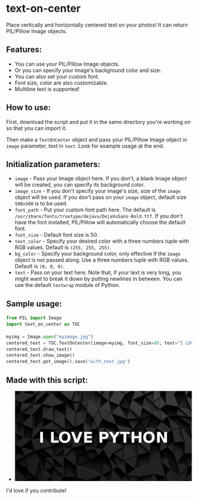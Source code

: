 # text-on-center
Place vertically and horizontally centered text on your photos! It can return PIL/Pillow Image objects.

## Features:
* You can use your PIL/Pillow Image objects.
* Or you can specify your image's background color and size.
* You can also set your custom font.
* Font size, color are also customizable.
* Multiline text is supported!

## How to use:
First, download the script and put it in the same directory you're working on so that you can import it.

Then make a `TextOnCenter` object and pass your PIL/Pillow Image object in `image` parameter, text in `text`. Look for example usage at the end.

## Initialization parameters:
* `image` - Pass your Image object here. If you don't, a blank Image object will be created, you can specify its background color.
* `image_size` - If you don't specify your image's size, size of the `image` object will be used. If you don't pass on your `image` object, default size `500x500` is to be used.
* `font_path` - Put your custom font path here. The default is `/usr/share/fonts/truetype/dejavu/DejaVuSans-Bold.ttf`. If you don't have the font installed, PIL/Pillow will automatically choose the default font.
* `font_size` - Default font size is 50.
* `text_color` - Specify your desired color with a three numbers tuple with RGB values. Default is `(255, 255, 255)`.
* `bg_color` - Specify your background color, only effective if the `image` object is not passed along. Use a three numbers tuple with RGB values. Default is `(0, 0, 0)`.
* `text` - Pass on your text here. Note that, if your text is very long, you might want to break it down by putting newlines in between. You can use the default `textwrap` module of Python.

## Sample usage:
```python
from PIL import Image
import text_on_center as TOC

myimg = Image.open("myimage.jpg")
centered_text = TOC.TextOnCenter(image=myimg, font_size=80, text="I LOVE PYTHON")
centered_text.draw_text()
centered_text.show_image()
centered_text.get_image().save("with_text.jpg")
```

## Made with this script:
* ![I LOVE PYTHON](https://raw.githubusercontent.com/naeem-hasan/text-on-center/master/examples/with_text.jpg)

I'd love if you contribute!
